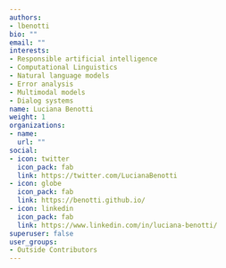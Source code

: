 ```yaml
---
authors:
- lbenotti
bio: ""
email: ""
interests:
- Responsible artificial intelligence
- Computational Linguistics
- Natural language models
- Error analysis
- Multimodal models
- Dialog systems
name: Luciana Benotti
weight: 1
organizations:
- name: 
  url: ""
social:
- icon: twitter
  icon_pack: fab
  link: https://twitter.com/LucianaBenotti
- icon: globe
  icon_pack: fab
  link: https://benotti.github.io/
- icon: linkedin
  icon_pack: fab
  link: https://www.linkedin.com/in/luciana-benotti/
superuser: false
user_groups:
- Outside Contributors
---
```

